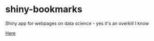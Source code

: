 # shiny-bookmarks
Shiny app for webpages on data science - yes it's an overkill I know

[Here](https://tohweizhong.shinyapps.io/shiny-bookmarks/)
